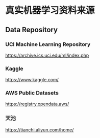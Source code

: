 # 真实机器学习资料来源

## Data Repository

### UCI Machine Learning Repository

https://archive.ics.uci.edu/ml/index.php

### Kaggle

https://www.kaggle.com/


### AWS Public Datasets

https://registry.opendata.aws/

### 天池

https://tianchi.aliyun.com/home/